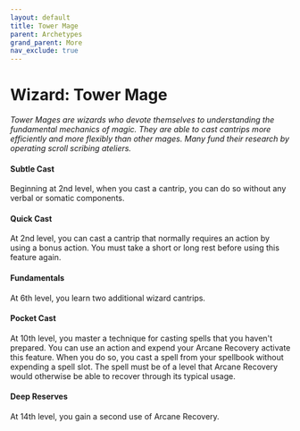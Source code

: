 ```yaml
---
layout: default
title: Tower Mage
parent: Archetypes
grand_parent: More
nav_exclude: true
---
```


# Wizard: Tower Mage

_Tower Mages are wizards who devote themselves to understanding the fundamental mechanics of magic. They are able to cast cantrips more efficiently and more flexibly than other mages. Many fund their research by operating scroll scribing ateliers._


#### Subtle Cast

Beginning at 2nd level, when you cast a cantrip, you can do so without any verbal or somatic components.


#### Quick Cast

At 2nd level, you can cast a cantrip that normally requires an action by using a bonus action. You must take a short or long rest before using this feature again.


#### Fundamentals

At 6th level, you learn two additional wizard cantrips.


#### Pocket Cast

At 10th level, you master a technique for casting spells that you haven't prepared. You can use an action and expend your Arcane Recovery activate this feature. When you do so, you cast a spell from your spellbook without expending a spell slot. The spell must be of a level that Arcane Recovery would otherwise be able to recover through its typical usage.


#### Deep Reserves

At 14th level, you gain a second use of Arcane Recovery.
